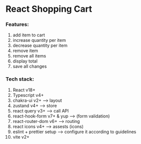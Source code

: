 # React Shopping Cart

### Features:

1. add item to cart
2. increase quantity per item
3. decrease quantity per item
4. remove item
5. remove all items
6. display total
7. save all changes


### Tech stack:

1. React v18+
2. Typescript v4+
3. chakra-ui v2+ --> layout
4. zustand v4+ --> store
5. react query v3+ --> call API
6. react-hook-form v7+ & yup --> (form validation)
7. react-router-dom v6+ --> routing
8. react icons v4+ --> assests (icons)
9. eslint + prettier setup --> configure it according to guidelines
10. vite v2+
